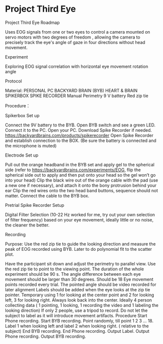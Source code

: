 # Project Third Eye
Project Third Eye Roadmap

Uses EOG signals from one or two eyes to control a camera mounted on servo motors with two degrees of freedom
, allowing the camera to precisely track the eye's angle of gaze in four directions without head movement.

Experiment

Exploring EOG signal correlation with horizontal eye movement rotation angle

Protocol

Material:
PERSONAL PC
BACKYARD BRAIN (BYB) HEART & BRAIN SPIKERBOX
SPIKE RECORDER
Manual Perimetry
9 V battery 
Red zip tie

Procedure：

Spikerbox Set up	

Connect the 9V battery to the BYB.
Open BYB switch and see a green LED.
Connect it to the PC.
Open your PC.
Download Spike Recorder if needed. https://backyardbrains.com/products/spikerecorder
Open Spike Recorder and establish connection to the BOX. (Be sure the battery is connected and the microphone is muted)

Electrode Set up 

Pull out the orange headband in the BYB set and apply gel to the spherical side (refer to https://backyardbrains.com/experiments/EOG, flip the spherical side out to apply and then put onto your head so the gel won’t go into your head)
Clip the black wire out of the orange cable with the pad (use a new one if necessary), and attach it onto the bony protrusion behind your ear
Clip the red wires onto the two head band buttons, sequence should not matter.
Connect the cable to the BYB box.

Pretrial Spike Recorder Setup

Digital Filter Selection (10-22 Hz worked for me, try out your own selection of filter frequency) based on your eye movement, ideally little or no noise, the cleaner the better. 

Recording

Purpose: Use the red zip tie to guide the looking direction and measure the peak of EOG recorded using BYB. Later to do polynomial fit to the scatter plot.

Have the participant sit down and adjust the perimetry to parallel view.
Use the red zip tie to point to the viewing point.
The duration of the whole experiment should be 90 s.
The angle difference between each eye movement should be larger than 30 degrees.
Should be 18 Eye movement points recorded every trial.
The pointed angle should be video recorded for later alignment
Labels should be added when the eye looks at the zip tie pointer. Temporary using 1 for looking at the center point and 2 for looking left, 3 for looking right. 
Always look back into the center.
Ideally 4 person collecting data ( 1 pointing, 1 looking, 1 recording the video and 1 labeling the looking direction)
If only 2 people, use a tripod to record. Do not let the subject to label as it will introduce movement artifacts.
Procedure
Start Phone recording.
Start BYB recording.
Point randomly, till point 1 2 3 … 18. Label 1 when looking left and label 2 when looking right. ( relative to the subject)
End BYB recording.
End Phone recording.
Output Label.
Output Phone recording.
Output BYB recording. 











































